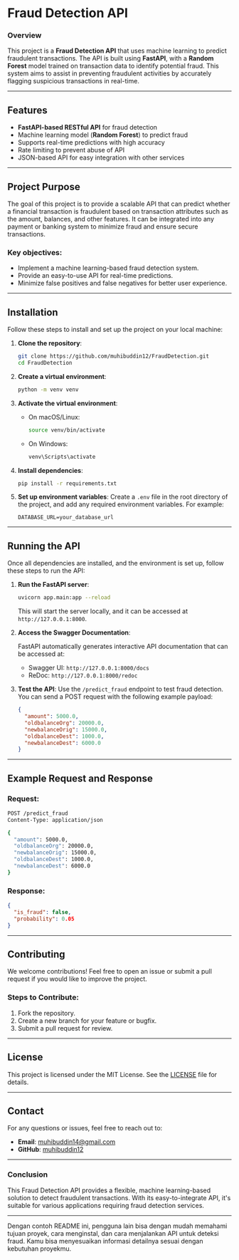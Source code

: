 # Fraud Detection API

### Overview

This project is a **Fraud Detection API** that uses machine learning to predict fraudulent transactions. The API is built using **FastAPI**, with a **Random Forest** model trained on transaction data to identify potential fraud. This system aims to assist in preventing fraudulent activities by accurately flagging suspicious transactions in real-time.

---

## Features

- **FastAPI-based RESTful API** for fraud detection
- Machine learning model (**Random Forest**) to predict fraud
- Supports real-time predictions with high accuracy
- Rate limiting to prevent abuse of API
- JSON-based API for easy integration with other services

---

## Project Purpose

The goal of this project is to provide a scalable API that can predict whether a financial transaction is fraudulent based on transaction attributes such as the amount, balances, and other features. It can be integrated into any payment or banking system to minimize fraud and ensure secure transactions.

### Key objectives:
- Implement a machine learning-based fraud detection system.
- Provide an easy-to-use API for real-time predictions.
- Minimize false positives and false negatives for better user experience.

---

## Installation

Follow these steps to install and set up the project on your local machine:

1. **Clone the repository**:
   ```bash
   git clone https://github.com/muhibuddin12/FraudDetection.git
   cd FraudDetection
   ```

2. **Create a virtual environment**:
   ```bash
   python -m venv venv
   ```

3. **Activate the virtual environment**:

   - On macOS/Linux:
     ```bash
     source venv/bin/activate
     ```

   - On Windows:
     ```bash
     venv\Scripts\activate
     ```

4. **Install dependencies**:
   ```bash
   pip install -r requirements.txt
   ```

5. **Set up environment variables**:
   Create a `.env` file in the root directory of the project, and add any required environment variables. For example:
   ```plaintext
   DATABASE_URL=your_database_url
   ```

---

## Running the API

Once all dependencies are installed, and the environment is set up, follow these steps to run the API:

1. **Run the FastAPI server**:
   ```bash
   uvicorn app.main:app --reload
   ```

   This will start the server locally, and it can be accessed at `http://127.0.0.1:8000`.

2. **Access the Swagger Documentation**:

   FastAPI automatically generates interactive API documentation that can be accessed at:
   - Swagger UI: `http://127.0.0.1:8000/docs`
   - ReDoc: `http://127.0.0.1:8000/redoc`

3. **Test the API**:
   Use the `/predict_fraud` endpoint to test fraud detection. You can send a POST request with the following example payload:
   ```json
   {
     "amount": 5000.0,
     "oldbalanceOrg": 20000.0,
     "newbalanceOrig": 15000.0,
     "oldbalanceDest": 1000.0,
     "newbalanceDest": 6000.0
   }
   ```

---

## Example Request and Response

### Request:
```bash
POST /predict_fraud
Content-Type: application/json

{
  "amount": 5000.0,
  "oldbalanceOrg": 20000.0,
  "newbalanceOrig": 15000.0,
  "oldbalanceDest": 1000.0,
  "newbalanceDest": 6000.0
}
```

### Response:
```json
{
  "is_fraud": false,
  "probability": 0.05
}
```

---

## Contributing

We welcome contributions! Feel free to open an issue or submit a pull request if you would like to improve the project.

### Steps to Contribute:
1. Fork the repository.
2. Create a new branch for your feature or bugfix.
3. Submit a pull request for review.

---

## License

This project is licensed under the MIT License. See the [LICENSE](LICENSE) file for details.

---

## Contact

For any questions or issues, feel free to reach out to:

- **Email**: muhibuddin14@gmail.com
- **GitHub**: [muhibuddin12](https://github.com/muhibuddin12)

---

### Conclusion
This Fraud Detection API provides a flexible, machine learning-based solution to detect fraudulent transactions. With its easy-to-integrate API, it's suitable for various applications requiring fraud detection services.

---

Dengan contoh README ini, pengguna lain bisa dengan mudah memahami tujuan proyek, cara menginstal, dan cara menjalankan API untuk deteksi fraud. Kamu bisa menyesuaikan informasi detailnya sesuai dengan kebutuhan proyekmu.
